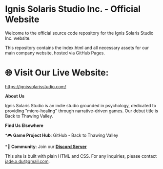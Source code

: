 
# **Ignis Solaris Studio Inc. - Official Website**

Welcome to the official source code repository for the Ignis Solaris Studio Inc. website.

This repository contains the index.html and all necessary assets for our main company website, hosted via GitHub Pages.

# 🌐 **Visit Our Live Website:**

 https://ignissolarisstudio.com/

**About Us**

Ignis Solaris Studio is an indie studio grounded in psychology, dedicated to providing "micro-healing" through narrative-driven games. Our debut title is Back to Thawing Valley.

**Find Us Elsewhere**

*🎮 **Game Project Hub**: GitHub - Back to Thawing Valley

*💬 **Community**: Join our **[Discord Server](https://discord.gg/HMEXESt38m)**

This site is built with plain HTML and CSS. For any inquiries, please contact jade.x.du@gmail.com.
